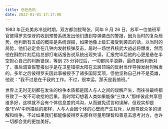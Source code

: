 ```yaml
---
title: 信任危机
date: 2022-01-01 17:17:00
---
```


1983 年正处美苏冷战时期，双方都剑拔弩张，同年 9 月 26 日，苏军一位值班军官彼得罗夫惊讶的收到预警系统发出他们遭到导弹袭击的警报，因为当时的复杂局势，他判断有五成的概率是系统误报，如果他像上级汇报受到袭击的话，以当时的局势，他们必定会在几钟内发射核弹反击，届时一场世界核武大战必将爆发，然而他在斟酌片刻后给总部打电话报告说系统出现失误，汇报完毕后他的心更是悬在半空担心自己的判断错误，等到 23 分钟过后，一切都风平浪静，最终是他判断对了，事后调查假警报似乎是在卫星错把太阳在云层顶端的反射当作导弹发射时触发的。多年之后彼得罗夫因此事被授予了诸多国际奖项，但他坚称自己并不是英雄，他说：“我不过是在干我的工作。不过，很幸运，那天是我值班。”

世界上无时无刻都在发生的纷争本质都是因人与人之间的误解产生，而往往最终都导致了一发不可收拾的后果。我时常幻想着人类如果能像“三体人”那样彼此共享思维多好，这样就不会有个体信息差的鸿沟，从而避免谎言和误解，但现实却是像“EVA”中所描绘的那样，人与人会因个体的心壁而产生互斥，从而导致众多的误解和纷争。不过如果我们都能像彼得罗夫那样尽量用理智和善意去思考对方，也许一切都会变的更加美好。